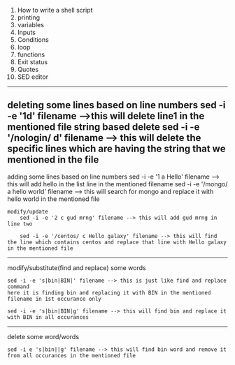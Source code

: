 1. How to write a shell script
2. printing
3. variables
4. Inputs
5. Conditions
6. loop
7. functions
8. Exit status
9. Quotes
10. SED editor

-------------
deleting some lines
    based on line numbers
        sed -i -e '1d' filename -->this will delete line1 in the mentioned file
    string based delete
        sed -i -e '/nologin/ d' filename --> this will delete the specific lines which are having the string that we mentioned in the file
---------
adding some lines
    based on line numbers
        sed -i -e '1 a Hello' filename --> this will add hello in the list line in the mentioned filename
        sed -i -e '/mongo/ a hello world' filename --> this will search for mongo and replace it with hello world in the mentioned file

    modify/update
        sed -i -e '2 c gud mrng' filename --> this will add gud mrng in line two

        sed -i -e '/centos/ c Hello galaxy' filename --> this will find the line which contains centos and replace that line with Hello galaxy in the mentioned file
-----------
modify/substitute(find and replace) some words

    sed -i -e 's|bin|BIN|' filename --> this is just like find and replace command
    here it is finding bin and replacing it with BIN in the mentioned filename in 1st occurance only

    sed -i -e 's|bin|BIN|g' filename --> this will find bin and replace it with BIN in all occurances
--------------
delete some word/words

    sed -i e 's|bin||g' filename --> this will find bin word and remove it from all occurances in the mentioned file